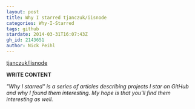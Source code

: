 ```yaml
---
layout: post
title: Why I starred tjanczuk/iisnode
categories: Why-I-Starred
tags: github
stardate: 2014-03-31T16:07:43Z
gh_id: 2143651
author: Nick Peihl
---
```


[tjanczuk/iisnode](https://github.com/tjanczuk/iisnode)

**WRITE CONTENT**

*"Why I starred" is a series of articles describing projects I star on GitHub and why I found them interesting. My hope is that you'll find them interesting as well.*

